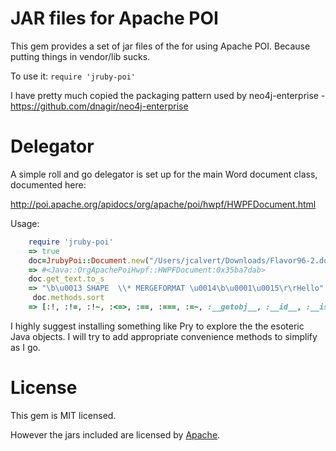 JAR files for Apache POI
==================================================

This gem provides a set of jar files of the for using Apache POI. Because putting things in vendor/lib sucks. 

To use it: `require 'jruby-poi'`

I have pretty much copied the packaging pattern used by neo4j-enterprise - https://github.com/dnagir/neo4j-enterprise

Delegator
==================================================
A simple roll and go delegator is set up for the main Word document class,
documented here: 

http://poi.apache.org/apidocs/org/apache/poi/hwpf/HWPFDocument.html

Usage:
```ruby
	require 'jruby-poi'
	=> true
	doc=JrubyPoi::Document.new("/Users/jcalvert/Downloads/Flavor96-2.doc")
	=> #<Java::OrgApachePoiHwpf::HWPFDocument:0x35ba7dab>
	doc.get_text.to_s
	=> "\b\u0013 SHAPE  \\* MERGEFORMAT \u0014\b\u0001\u0015\r\rHello"
	 doc.methods.sort
	=> [:!, :!=, :!~, :<=>, :==, :===, :=~, :__getobj__, :__id__, :__is_a__, :"__jcreate!", :"__jsend!", :__metaclass__, :__send__, :__setobj__, :`, :acts_like?, :as_json, :blank?, :bookmarks, :breakpoint, :capture, :characterLength, :characterTable, :character_length, :character_table, :class, :class_eval, :clone, :com, :commentsRange, :comments_range, :copyNodeRecursively, :copyNodes, :copy_node_recursively, :copy_nodes, :createInformationProperties, :create_information_properties, :dataStream, :data_stream, :debugger, :define_singleton_method, :delete, :display, :docProperties, :doc_properties, :documentSummaryInformation, :documentText, :document_summary_information, :document_text, :dup, :duplicable?, :enable_warnings, :endnoteRange, :endnote_range, :endnotes, :enum_for, :eql?, :equal?, :equals, :equals?, :escherRecordHolder, :escher_record_holder, :eval_js, :expects, :extend, :fields, :fieldsTables, :fields_tables, :fileInformationBlock, :file_information_block, :finalize, :fontTable, :font_table, :footnoteRange, :footnote_range, :footnotes, :freeze, :frozen?, :gem, :getBookmarks, :getCharacterTable, :getClass, :getCommentsRange, :getDataStream, :getDocProperties, :getDocumentSummaryInformation, :getDocumentText, :getEndnoteRange, :getEndnotes, :getEscherRecordHolder, :getFields, :getFieldsTables, :getFileInformationBlock, :getFontTable, :getFootnoteRange, :getFootnotes, :getHeaderStoryRange, :getListTables, :getMainTextboxRange, :getObjectsPool, :getOfficeDrawingsHeaders, :getOfficeDrawingsMain, :getOverallRange, :getParagraphTable, :getPicturesTable, :getPropertySet, :getRange, :getRevisionMarkAuthorTable, :getSavedByTable, :getSectionTable, :getShapesTable, :getStyleSheet, :getSummaryInformation, :getTableStream, :getText, :getTextTable, :get_bookmarks, :get_character_table, :get_class, :get_comments_range, :get_data_stream, :get_doc_properties, :get_document_summary_information, :get_document_text, :get_endnote_range, :get_endnotes, :get_escher_record_holder, :get_fields, :get_fields_tables, :get_file_information_block, :get_font_table, :get_footnote_range, :get_footnotes, :get_header_story_range, :get_list_tables, :get_main_textbox_range, :get_objects_pool, :get_office_drawings_headers, :get_office_drawings_main, :get_overall_range, :get_paragraph_table, :get_pictures_table, :get_property_set, :get_range, :get_revision_mark_author_table, :get_saved_by_table, :get_section_table, :get_shapes_table, :get_style_sheet, :get_summary_information, :get_table_stream, :get_text, :get_text_table, :handle_different_imports, :hash, :hashCode, :hash_code, :headerStoryRange, :header_story_range, :html_safe?, :in?, :include_class, :initialize, :initialize_clone, :initialize_dup, :inspect, :instance_eval, :instance_exec, :instance_of?, :instance_values, :instance_variable_defined?, :instance_variable_get, :instance_variable_names, :instance_variable_set, :instance_variables, :is_a?, :java, :java_annotation, :java_class, :java_implements, :java_kind_of?, :java_method, :java_name, :java_object, :java_object=, :java_package, :java_require, :java_send, :java_signature, :javax, :kind_of?, :listTables, :list_tables, :load, :load_dependency, :mainTextboxRange, :main_textbox_range, :marshal_dump, :marshal_load, :method, :method_exists?, :method_missing, :methods, :mocha, :mocha_inspect, :nil?, :notify, :notifyAll, :notify_all, :object_id, :objectsPool, :objects_pool, :officeDrawingsHeaders, :officeDrawingsMain, :office_drawings_headers, :office_drawings_main, :org, :overallRange, :overall_range, :paragraphTable, :paragraph_table, :picturesTable, :pictures_table, :presence, :present?, :pretty_inspect, :pretty_print, :pretty_print_cycle, :pretty_print_inspect, :pretty_print_instance_variables, :private_methods, :protected_methods, :psych_to_yaml, :public_method, :public_methods, :public_send, :quietly, :range, :readProperties, :read_properties, :registerList, :register_list, :require, :require_association, :require_dependency, :require_or_load, :reset_mocha, :respond_to?, :respond_to_missing?, :revisionMarkAuthorTable, :revision_mark_author_table, :savedByTable, :saved_by_table, :sectionTable, :section_table, :send, :shapesTable, :shapes_table, :silence, :silence_stderr, :silence_stream, :silence_warnings, :singleton_class, :singleton_methods, :stubba_method, :stubba_object, :stubs, :styleSheet, :style_sheet, :summaryInformation, :summary_information, :suppress, :suppress_warnings, :synchronized, :tableStream, :table_stream, :taint, :tainted?, :tap, :text, :textTable, :text_table, :toString, :to_enum, :to_java, :to_java_object, :to_json, :to_matcher, :to_param, :to_query, :to_s, :to_string, :to_yaml, :to_yaml_properties, :trust, :try, :unloadable, :unstub, :untaint, :untrust, :untrusted?, :wait, :with_options, :with_warnings, :write, :writeProperties, :writePropertySet, :write_properties, :write_property_set]
```

I highly suggest installing something like Pry to explore the the esoteric Java objects. I will try to add appropriate convenience methods to simplify as I go. 

License
==================================================

This gem is MIT licensed.

However the jars included are licensed by [Apache](http://poi.apache.org).
